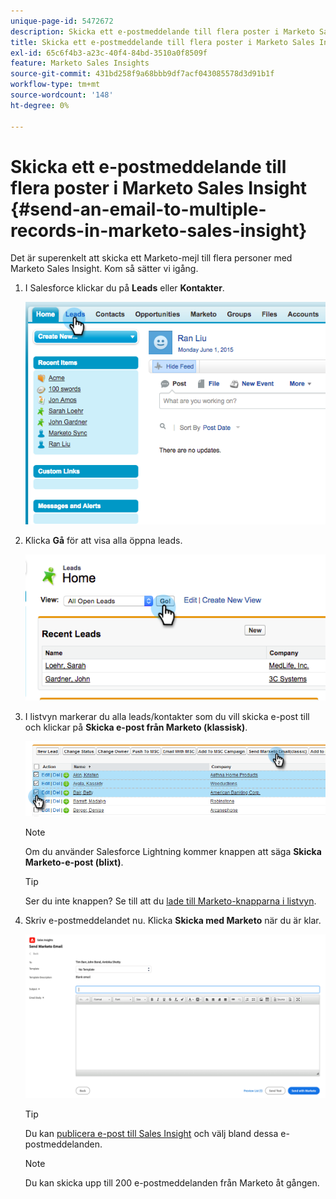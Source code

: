```yaml
---
unique-page-id: 5472672
description: Skicka ett e-postmeddelande till flera poster i Marketo Sales Insight - Marketo Docs - produktdokumentation
title: Skicka ett e-postmeddelande till flera poster i Marketo Sales Insight
exl-id: 65c6f4b3-a23c-40f4-84bd-3510a0f8509f
feature: Marketo Sales Insights
source-git-commit: 431bd258f9a68bbb9df7acf043085578d3d91b1f
workflow-type: tm+mt
source-wordcount: '148'
ht-degree: 0%

---
```


# Skicka ett e-postmeddelande till flera poster i Marketo Sales Insight {#send-an-email-to-multiple-records-in-marketo-sales-insight}

Det är superenkelt att skicka ett Marketo-mejl till flera personer med Marketo Sales Insight. Kom så sätter vi igång.

1. I Salesforce klickar du på **Leads** eller **Kontakter**.

   ![](assets/send-an-email-to-multiple-records-in-marketo-sales-insight-1.png)

1. Klicka **Gå** för att visa alla öppna leads.

   ![](assets/send-an-email-to-multiple-records-in-marketo-sales-insight-2.png)

1. I listvyn markerar du alla leads/kontakter som du vill skicka e-post till och klickar på **Skicka e-post från Marketo (klassisk)**.

   ![](assets/send-an-email-to-multiple-records-in-marketo-sales-insight-3.png)

   >[!NOTE]
   >
   >Om du använder Salesforce Lightning kommer knappen att säga **Skicka Marketo-e-post (blixt)**.

   >[!TIP]
   >
   >Ser du inte knappen? Se till att du [lade till Marketo-knapparna i listvyn](/help/marketo/product-docs/marketo-sales-insight/msi-for-salesforce/configuration/add-bulk-action-buttons-to-salesforce-classic.md).

1. Skriv e-postmeddelandet nu. Klicka **Skicka med Marketo** när du är klar.

   ![](assets/send-an-email-to-multiple-records-in-marketo-sales-insight-4.png)

   >[!TIP]
   >
   >Du kan [publicera e-post till Sales Insight](/help/marketo/product-docs/marketo-sales-insight/msi-for-salesforce/features/actions-in-the-msi-panel/send-marketo-email/publish-an-email-to-sales-insight.md) och välj bland dessa e-postmeddelanden.

   >[!NOTE]
   >
   >Du kan skicka upp till 200 e-postmeddelanden från Marketo åt gången.
